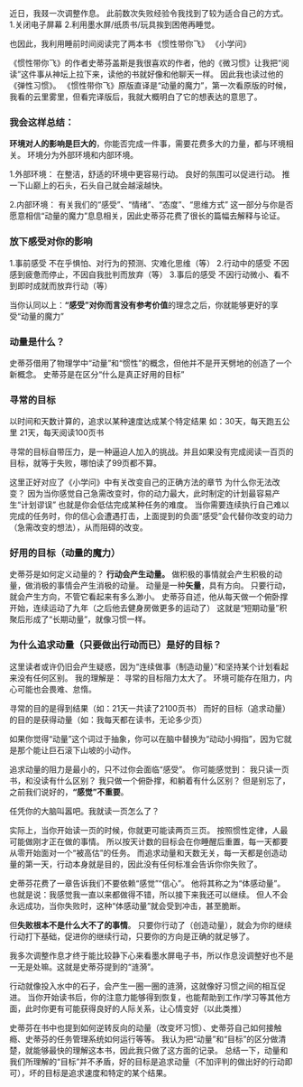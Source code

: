 近日，我叕一次调整作息。
此前数次失败经验令我找到了较为适合自己的方式。
1.关闭电子屏幕
2.利用墨水屏/纸质书/玩具挨到困倦再睡觉。

也因此，我利用睡前时间阅读完了两本书
《惯性带你飞》
《小学问》


《惯性带你飞》的作者史蒂芬盖斯是我很喜欢的作者，他的《微习惯》让我把“阅读”这件事从神坛上拉下来，读他的书就好像和他聊天一样。
因此我也读过他的《弹性习惯》。
《惯性带你飞》原版直译是“动量的魔力”，第一次看原版的时候，我看的云里雾里，但看完译版后，我就大概明白了它的想表达的意思了。

### 我会这样总结：
**环境对人的影响是巨大的**，你能否完成一件事，需要花费多大的力量，都与环境相关。
环境分为外部环境和内部环境。

1.外部环境：
在整洁，舒适的环境中更容易行动。
良好的氛围可以促进行动。
推一下山巅上的石头，石头自己就会越滚越快。

2.内部环境：
有关我们的“感受”、“情绪”、“态度”、“思维方式”
这一部分与你是否愿意相信“动量的魔力”息息相关，因此史蒂芬花费了很长的篇幅去解释与论证。

### 放下感受对你的影响
1.事前感受
不在乎惧怕、对行为的预测、灾难化思维（等）
2.行动中的感受
不因感到疲惫而停止，不因自我批判而放弃（等）
3.事后的感受
不因行动微小、看不到即时成就而放弃行动（等）

当你认同以上：**“感受”对你而言没有参考价值**的理念之后，你就能够更好的享受“动量的魔力”

### **动量是什么？**
史蒂芬借用了物理学中“动量”和“惯性”的概念，但他并不是开天劈地的创造了一个新概念。
史蒂芬是在区分“什么是真正好用的目标”

### **寻常的目标**
以时间和天数计算的，追求以某种速度达成某个特定结果
如：30天，每天跑五公里
21天，每天阅读100页书

寻常的目标自带压力，是一种逼迫人加入的挑战。并且如果没有完成阅读一百页的目标，就等于失败，哪怕读了99页都不算。

这里正好对应了《小学问》中有关改变自己的正确方法的章节
为什么你无法改变？
因为当你感觉自己急需改变时，你的动力最大，此时制定的计划最容易产生“计划谬误”
也就是你会低估完成某种任务的难度。
当你需要连续执行自己难以完成的任务时，你的信心会遭遇打击，上面提到的负面“感受”会代替你改变的动力（急需改变的想法），从而阻碍的改变。

### **好用的目标（动量的魔力）**

史蒂芬是如何定义动量的？
**行动会产生动量。**
做积极的事情就会产生积极的动量，做消极的事情会产生消极的动量。
动量是一种**矢量**，具有方向。
只要行动，就会产生方向，不管它看起来有多么渺小。
史蒂芬自述，他从每天做一个俯卧撑开始，连续运动了九年（之后他去健身房做更多的运动了）
这就是“短期动量”积聚后形成了“长期动量”，就像习惯一样。

### **为什么追求动量（只要做出行动而已）是好的目标？**

这里读者或许仍旧会产生疑惑，因为“连续做事（制造动量）”和坚持某个计划看起来没有任何区别。
我的理解是：
寻常的目标阻力太大了。
环境可能存在阻力，内心可能也会畏难、怠惰。

寻常的目的是得到结果（如：21天一共读了2100页书）
而好的目标（追求动量）的目的是获得动量（如：我每天都在读书，无论多少页）

如果你觉得“动量”这个词过于抽象，你可以在脑中替换为“动动小拇指”，因为它就是那个能让巨石滚下山坡的小动作。

追求动量的阻力是最小的，只不过你会面临“感受”。
你可能感觉到：
我只读一页书，和没读有什么区别？
我只做一个俯卧撑，和躺着有什么区别？
但是别忘了，之前我们说好的，**“感觉”不重要**。

任凭你的大脑叫嚣吧。我就读一页怎么了？

实际上，当你开始读一页的时候，你就更可能读两页三页。
按照惯性定律，人最可能做刚才正在做的事情。
所以按天计数的目标会在你睡醒后重置，每一天都要从零开始面对一个“被高估”的任务。
而追求动量和天数无关，每一天都是创造动量的第一天，行动本身就是目的，因此没有任何标准会告诉你你失败了。

史蒂芬花费了一章告诉我们不要依赖“感觉”“信心”。
他将其称之为“体感动量”。
也就是说：我感觉我一直以来都做得不错，所以接下来我还可以继续。
但人不会永远成功，当你失败时，这种“体感动量”就会受到冲击，甚至脆断。

但**失败根本不是什么大不了的事情**。
只要你行动了（创造动量），就会为你的继续行动打下基础，促进你的继续行动，只要你的方向是正确的就足够了。

我多次调整作息才终于能比较静下心来看墨水屏电子书，所以作息没调整好也不是一无是处嘛。这就是史蒂芬提到的“涟漪”。

行动就像投入水中的石子，会产生一圈一圈的涟漪，这就像好习惯之间的相互促进。
当你开始读书后，你的注意力能够得到恢复，也能帮助到工作/学习等其他方面，此时你更有可能获得良好的人际关系，让心情变好（以此类推）

史蒂芬在书中也提到如何逆转反向的动量（改变坏习惯）、史蒂芬自己如何接触瘾、史蒂芬的任务管理系统如何运行等等。
我认为把“动量”和“目标”的区分做清楚，就能够最快的理解这本书，因此我只做了这方面的记录。
总结一下，动量和我们所理解的“目标”并不矛盾，好的目标是追求动量（不加评判的做出好的行动即可），坏的目标是追求速度和特定的某个结果。